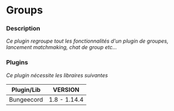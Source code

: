 # Groups

### Description
*Ce plugin regroupe tout les fonctionnalités d'un plugin de groupes, lancement matchmaking, chat de group etc…*

### Plugins

*Ce plugin nécessite les libraires suivantes*

| Plugin/Lib | VERSION |
| ------ | ------ |
| Bungeecord | 1.8 - 1.14.4 |
